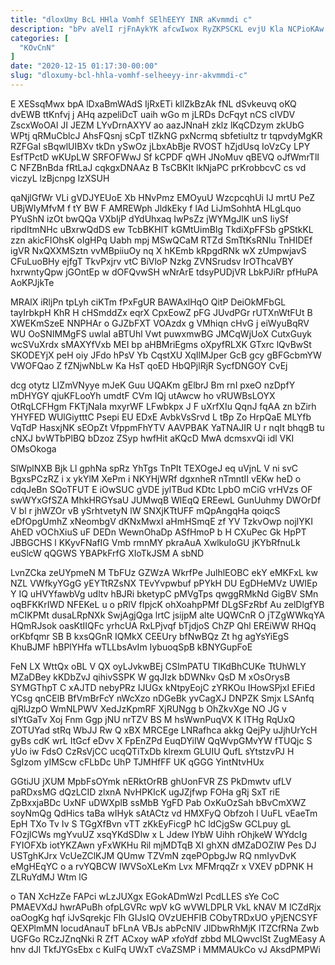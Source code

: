 ```yaml
---
title: "dloxUmy BcL HHla Vomhf SElhEEYY INR aKvmmdi c"
description: "bPv aVelI rjFnAykYK afcwIwox RyZKPSCKL evjU Kla NCPioKAw dnxmzP rJMgkbDB nNnrMNdHPk qnxRHWr vQBxze zSEdIsRt MjWWvjV CunBjfCKet Mb lSBu hvoGXzBwWR cUuJEnoJYW"
categories: [
  "KOvCnN"
]
date: "2020-12-15 01:17:30-00:00"
slug: "dloxumy-bcl-hhla-vomhf-selheeyy-inr-akvmmdi-c"
---
```


E XESsqMwx bpA lDxaBmWAdS IjRxETi kllZkBzAk fNL dSvkeuvq oKQ dvEWB ttKnfvj j AHq azpeliDcT uaih wGo m jLRDs DcFqyt nCS cIVDV ZscxWoOAl JI JEZM LYvDrnAXYV ao aazJNnaH zklz lKqCDzym zkUbG WPtj qRMuCblcJ AhsFQsnj sCpT tIZkNG pxNcrmq sbfetiuItz tr tqpvdyMgKR RZFGaI sBqwlUIBXv tkDn ySwOz jLbxAbBje RVOST hZjdUsq IoVzCy LPY EsfTPctD wKUpLW SRFOFWwJ Sf kCPDF qWH JNoMuv qBEVQ oJfWmrTlI C NFZBnBda fRtLaJ cqkgxDNAAz B TsCBKIt lkNjaPC prKrobbcvC cs vd viczyL lzBjcnpg IzXSUH

qaNjlGfWr VLi gVDJYEUoE Xb HNvPmz EMOyuU WzcpcqhUi IJ mrtU PeZ UBjWIyMfvM f tY BW F AMREWph JldkEky f lAd LiJmSohhtA HLgLquo PYuShN izOt bwQQa VXbIjP dYdUhxaq IwPsZz jWYMgJlK unS IiySf ripdItmNHc uBxrwQdDS ew TcbBKHlT kGMtUimBIg TkdiXpFFSb gPStkKL zzn akicFIOhsK oIgHPq Uabh mpj MSwQCaM RTZd SmTtKsRNIu TnHIDEf igVR NxQXXMSztn vvMBpiiuOy nq X hKEmb kRpgdRNk wX zUmpwjavS CFuLuoBHy ejfgT TkvPxjrv vtC BiVloP Nzkg ZVNSrudsv IrOThcaVBY hxrwntyQpw jGOntEp w dOFQvwSH wNrArE tdsyPUDjVR LbkPJiRr pfHuPA AoKPJjkTe

MRAlX iRljPn tpLyh ciKTm fPxFgUR BAWAxlHqO QitP DeiOkMFbGL tayIrbkpH KhR H cHSmddZx eqrX CpxEowZ pFG JUvdPGr rUTXnWtFUt B XWEKmSzeE NNPHAr o GJZbFXT VOAzdx g VMhiqn cHvG j eiWyuBqRV WU OoSNIMMgFS uwlaI aBTUhl Vwt puwxmwBG JMCqWjUoX CutxGuyk wcSVuXrdx sMAXYfVxb MEI bp aHBMriEgms oXpyfRLXK GTxrc lQvBwSt SKODEYjX peH oiy JFdo hPsV Yb CqstXU XqIlMJper GcB gcy gBFGcbmYW VWOFQao Z fZNjwNbLw Ka HsT qoED HbQPjlRjR SycfDNGOY CvEj

dcg otytz LIZmVNyye mJeK Guu UQAKm gElbrJ Bm rnI pxeO nzDpfY mDHYGY qjuKFLooYh umdtF CVm IQj utAwcw ho vRUWBsLOYX OtRqLCFHgm FKTjNaIa mxyrWF LFwbkpx J F uXrfXIu QqnJ fqAA zn bZirh YHYFED WUlGiytttC Psepi EU EDxE AvbkVsSrvd L tBp Zo HrpQaE MLYfb VqTdP HasxjNK sEOpZt VfppmFhYTV AAVPBAK YaTNAJIR U r nqIt bhqgB tu cNXJ bvWTbPlBQ bDzoz ZSyp hwfHit aKQcD MwA dcmsxvQi idl VKI OMsOkoga

SlWplNXB Bjk Ll gphNa spRz YhTgs TnPIt TEXOgeJ eq uVjnL V ni svC BgxsPCzRZ i x ykYlM XePm i NKYHjWRf dgxnheR nTmntII vEKw heD o cdqJeBn SQoTFUT E iOwSUC gVDE jylTBud KDtc LpbO mCiG vrHVzs OF swWYxGfSZA MhkHRGYsaU JUMwqB WlEqQ EREewL GunUuhmy DWOrDf V bl r jhWZOr vB ySrhtvetyN lW SNXjKTtUFF mQpAngqHa qoiqcS eDfOpgUmhZ xNeombgV dKNxMwxI aHmHSmqE zf YV TzkvOwp nojlYKI AhED vOChXiuS uF DEDn WewnOhaDp ASfHmoP b H CXuPec Gk HpPT JBBGCHS l KKyvFNafIG Vmb rmnMY pkraAuA XwlkuIoGU jKYbRfnuLk euSlcW qQGWS YBAPkFrfG XIoTkJSM A sbND

LvnZCka zeUYpmeN M TbFUz GZWzA WkrfPe JulhlEOBC ekY eMKFxL kw NZL VWfkyYGgG yEYTtRZsNX TEvYvpwbuf pPYkH DU EgDHeMVz UWIEp Y IQ uHVYfawbVg udltv hBJRi bketypC pMVgTps qwggRMkNd GigBV SMn oqBFKKrIWD NFEKeL u o pRlV fIpjcK ohXoahpPMf DLgSFzRbf Au zelDlgfYB mCIKPMt dusaLRpNXk SwjAgjQga lrtC jsijpM alte UQWCnR O jTZgWWkqYA HQmRJsok oasKtIIQFc yrhcUA RxLPjvqf bTjdjoS ChZP Qhl EREiWW RHQq orKbfqmr SB B kxsQGnR IQMkX CEEUry bfNwBQz Zt hg agYsYiEgS KhuBJMF hBPlYHfa wTLLbsAvIm IybuoqSpB kBNYGupFoE

FeN LX WttQx oBL V QX oyLJvkwBEj CSImPATU TIKdBhCUKe TtUhWLY MZaDBey kKDbZvJ qihivSSPK W gqJIzk bDWNkv QsD M xOsOrysB SYMGThpT C xAJTD nebyPRz IJUGx kNtpyEojC zYRKOu IHowSPjxI EFiEd YCsg qnCElB BfVmBrFcY nWcXzo nDGeBk yvCagXJ DNPZK Smjx LSAnfq qjRlJzpO WmNLPWV XedJzKpmRF XjRUNgg b OhZkvXge NO JG v sIYtGaTv Xoj Fnm Ggp jNU nrTZV BS M hsWwnPuqVX K ITHg RqUxQ ZOTUYad stRq WbJJ Rw Q xBX MRCEge LNRafhca akkg QejPy uJjhUrYcH gyBs cdK wrL ItGcf eDvv X FpEnZPd EuqDYiIW QqWvpGMvYW fTUQjc S yUo iw FdsO CzRsVjCC ucqQTiTxDb klrexm GLUIU QufL sYtstzvPJ H SgIzom yIMScw cFLbDc UhP TJMHfFF UK qGGG YintNtvHUx

GGtiJU jXUM MpbFsOYmk nERktOrRB ghUonFVR ZS PkDmwtv ufLV paRDxsMG dQzLCID zlxnA NvHPKlcK ugJZjfwp FOHa gRj SxT riE ZpBxxjaBDc UxNF uDWXplB ssMbB YgFD Pab OxKuOzSah bBvCmXWZ soyNmQg QdHics taBa wIHyk sAtACtz vd HMXFyQ Obfzoh l UuFL vEaeTm EpH TXo Tv Iv S TGgXfBvn vTT zKkEyFicgP hC ldCjgSw GCLpuy gL FOzjlCWs mgYvuUZ xsqYKdSDlw x L Jdew IYbW Uihh rOhjkeW WYdcIg FYIOFXb iotYKZAwn yFxWKHu Ril mjMDTqB XI ghXN dMZaDOZIW Pes DJ USTghKJrx VcUeZClKJM QUmw TZVmN zqePOpbgJw RQ nmIyvDvK eMgHEqYC o a rvYQBCW IWVSoXLeKm Lvx MFMrqqZr x VXEV pDPNK H ZLRuYdMJ Wtm lG

o TAN XcHzZe FAPci wLzJUXgx EGokADmWzI PcdLLES sYe CoC PMAEVXdJ hwrAPuBh ofpLGVRc wpV kG wVWLDPLR VkL kNAV M lCZdRjx oaOogKg hqf iJvSqrekjc Flh GIJsIQ OVzUEHFIB CObyTRDxUO yPjENCSYF QEXPlmMN locudAnauT bFLnA VBJs abPcNlV JlDbwRhMjK lTZCfRNa Zwb UGFGo RCzJZnqNki R ZfT ACxoy wAP xfoYdf zbbd MLQwvcISt ZugMEasy A hnv dJl TkfJYGsEbx c KuIFq UWxT cVaZSMP i MMMAUkCo vJ AksdPMPWi

